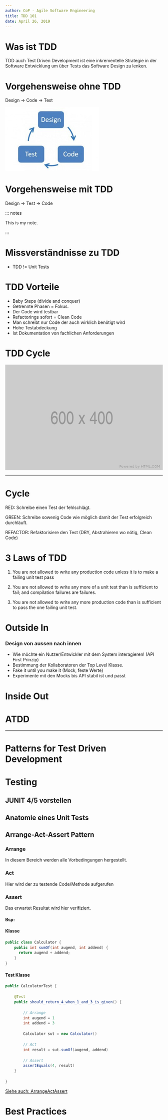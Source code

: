 ```yaml
---
author: CoP - Agile Software Engineering
title: TDD 101
date: April 26, 2019
---
```

# Was ist TDD

TDD auch Test Driven Development ist eine inkrementelle Strategie in der Software Entwicklung
um über Tests das Software Design zu lenken.

# Vorgehensweise ohne TDD

Design -> Code -> Test
 
![Design Code Test](assets/design-code-test.jpg "Logo Title Text 1")

# Vorgehensweise mit TDD

Design -> Test -> Code

::: notes

This is my note.

:::

# Missverständnisse zu TDD

- TDD != Unit Tests

# TDD Vorteile

- Baby Steps (divide and conquer)
- Getrennte Phasen = Fokus.
- Der Code wird testbar
- Refactorings sofort = Clean Code
- Man schreibt nur Code der auch wirklich benötigt wird
- Hohe Testabdeckung
- Ist Dokumentation von fachlichen Anforderungen

# TDD Cycle

![TDD Cycle](assets/dummy_600_400.png "TDD Cycle")

---

# Cycle

RED: Schreibe einen Test der fehlschlägt.

GREEN: Schreibe sowenig Code wie möglich damit der Test erfolgreich durchläuft.

REFACTOR: Refaktorisiere den Test (DRY, Abstrahieren wo nötig, Clean Code)

# 3 Laws of TDD

1. You are not allowed to write any production code unless it is to make a failing unit test pass

2. You are not allowed to write any more of a unit test than is sufficient to fail; and compilation failures are failures.

3. You are not allowed to write any more production code than is sufficient to pass the one failing unit test.

# Outside In

### Design von aussen nach innen

- Wie möchte ein Nutzer/Entwickler mit dem System interagieren! (API First Prinzip)
- Bestimmung der Kollaboratoren der Top Level Klasse. 
- Fake it until you make it (Mock, feste Werte) 
- Experimente mit den Mocks bis API stabil ist und passt



# Inside Out

# ATDD

---

# Patterns for Test Driven Development


# Testing
## JUNIT 4/5 vorstellen
## Anatomie eines Unit Tests
## Arrange-Act-Assert Pattern

### Arrange 
In diesem Bereich werden alle Vorbedingungen hergestellt.

### Act
Hier wird der zu testende Code/Methode aufgerufen

### Assert
Das erwartet Resultat wird hier verifiziert.

#### Bsp:

#### Klasse

```java
public class Calculator {
    public int sumOf(int augend, int addend) {
      return augend + addend;
    }
}
```

#### Test Klasse

```java
public CalculatorTest {

    @Test
    public should_return_4_when_1_and_3_is_given() {

        // Arrange
        int augend = 1
        int addend = 3

        Calculator sut = new Calculator()

        // Act
        int result = sut.sumOf(augend, addend)

        // Assert
        assertEquals(4, result)
    }

}
```
[Siehe auch: ArrangeActAssert](http://wiki.c2.com/?ArrangeActAssert)


# Best Practices
